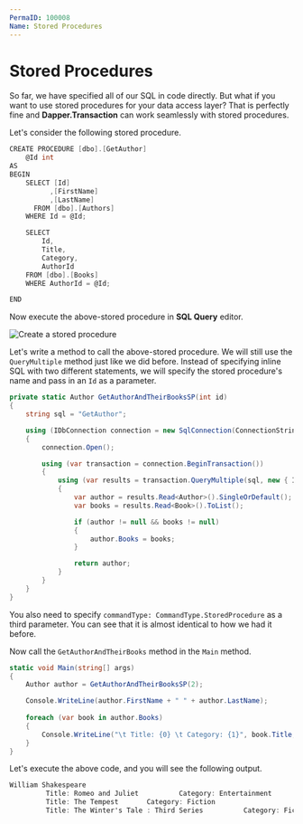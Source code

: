 ```yaml
---
PermaID: 100008
Name: Stored Procedures
---
```


# Stored Procedures

So far, we have specified all of our SQL in code directly. But what if you want to use stored procedures for your data access layer? That is perfectly fine and **Dapper.Transaction** can work seamlessly with stored procedures. 

Let's consider the following stored procedure.

```csharp
CREATE PROCEDURE [dbo].[GetAuthor]
	@Id int
AS
BEGIN
	SELECT [Id]
		  ,[FirstName]
		  ,[LastName]
	  FROM [dbo].[Authors]
	WHERE Id = @Id;

	SELECT 
		Id,
		Title,
		Category,
		AuthorId
	FROM [dbo].[Books] 
	WHERE AuthorId = @Id;

END
```

Now execute the above-stored procedure in **SQL Query** editor.

<img src="images/stored-procedures-1.png" alt="Create a stored procedure">

Let's write a method to call the above-stored procedure. We will still use the `QueryMultiple` method just like we did before. Instead of specifying inline SQL with two different statements, we will specify the stored procedure's name and pass in an `Id` as a parameter. 

```csharp
private static Author GetAuthorAndTheirBooksSP(int id)
{
    string sql = "GetAuthor";

    using (IDbConnection connection = new SqlConnection(ConnectionString))
    {
        connection.Open();

        using (var transaction = connection.BeginTransaction())
        {
            using (var results = transaction.QueryMultiple(sql, new { Id = id }, commandType: CommandType.StoredProcedure))
            {
                var author = results.Read<Author>().SingleOrDefault();
                var books = results.Read<Book>().ToList();

                if (author != null && books != null)
                {
                    author.Books = books;
                }

                return author;
            }
        }
    }
}
```

You also need to specify `commandType: CommandType.StoredProcedure` as a third parameter. You can see that it is almost identical to how we had it before. 

Now call the `GetAuthorAndTheirBooks` method in the `Main` method.

```csharp
static void Main(string[] args)
{
    Author author = GetAuthorAndTheirBooksSP(2);

    Console.WriteLine(author.FirstName + " " + author.LastName);
    
    foreach (var book in author.Books)
    {
        Console.WriteLine("\t Title: {0} \t Category: {1}", book.Title, book.Category);
    }
}
```

Let's execute the above code, and you will see the following output.

```csharp
William Shakespeare
         Title: Romeo and Juliet          Category: Entertainment
         Title: The Tempest       Category: Fiction
         Title: The Winter's Tale : Third Series          Category: Fiction
```
